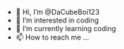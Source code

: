 - 👋 Hi, I’m @DaCubeBoi123
- 👀 I’m interested in coding
- 🌱 I’m currently learning coding
- 📫 How to reach me ...

<!---
DaCubeBoi123/DaCubeBoi123 is a ✨ special ✨ repository because its `README.md` (this file) appears on your GitHub profile.
You can click the Preview link to take a look at your changes.
--->
